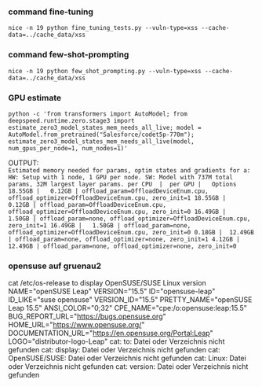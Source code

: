 ### command fine-tuning
`nice -n 19 python fine_tuning_tests.py --vuln-type=xss --cache-data=../cache_data/xss`

### command few-shot-prompting
`nice -n 19 python few_shot_prompting.py --vuln-type=xss --cache-data=../cache_data/xss`

### GPU estimate
`python -c 'from transformers import AutoModel;
from deepspeed.runtime.zero.stage3 import estimate_zero3_model_states_mem_needs_all_live;
model = AutoModel.from_pretrained("Salesforce/codet5p-770m");
estimate_zero3_model_states_mem_needs_all_live(model, num_gpus_per_node=1, num_nodes=1)'`   

OUTPUT:   
`Estimated memory needed for params, optim states and gradients for a:
HW: Setup with 1 node, 1 GPU per node.
SW: Model with 737M total params, 32M largest layer params.
  per CPU  |  per GPU |   Options
   18.55GB |   0.12GB | offload_param=OffloadDeviceEnum.cpu, offload_optimizer=OffloadDeviceEnum.cpu, zero_init=1
   18.55GB |   0.12GB | offload_param=OffloadDeviceEnum.cpu, offload_optimizer=OffloadDeviceEnum.cpu, zero_init=0
   16.49GB |   1.50GB | offload_param=none, offload_optimizer=OffloadDeviceEnum.cpu, zero_init=1
   16.49GB |   1.50GB | offload_param=none, offload_optimizer=OffloadDeviceEnum.cpu, zero_init=0
    0.18GB |  12.49GB | offload_param=none, offload_optimizer=none, zero_init=1
    4.12GB |  12.49GB | offload_param=none, offload_optimizer=none, zero_init=0`


### opensuse auf gruenau2
cat /etc/os-release to display OpenSUSE/SUSE Linux version
NAME="openSUSE Leap"
VERSION="15.5"
ID="opensuse-leap"
ID_LIKE="suse opensuse"
VERSION_ID="15.5"
PRETTY_NAME="openSUSE Leap 15.5"
ANSI_COLOR="0;32"
CPE_NAME="cpe:/o:opensuse:leap:15.5"
BUG_REPORT_URL="https://bugs.opensuse.org"
HOME_URL="https://www.opensuse.org/"
DOCUMENTATION_URL="https://en.opensuse.org/Portal:Leap"
LOGO="distributor-logo-Leap"
cat: to: Datei oder Verzeichnis nicht gefunden
cat: display: Datei oder Verzeichnis nicht gefunden
cat: OpenSUSE/SUSE: Datei oder Verzeichnis nicht gefunden
cat: Linux: Datei oder Verzeichnis nicht gefunden
cat: version: Datei oder Verzeichnis nicht gefunden